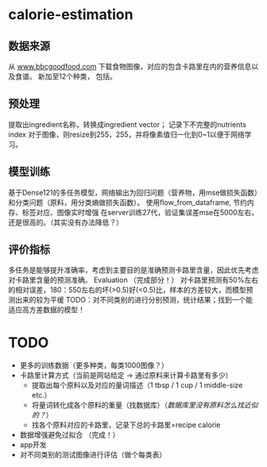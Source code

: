# calorie-estimation

## 数据来源
从 www.bbcgoodfood.com 下载食物图像，对应的包含卡路里在内的营养信息以及食谱。
新加至12个种类， 包括。

## 预处理
提取出ingredient名称，转换成ingredient vector；
记录下不完整的nutrients index
对于图像，则resize到255，255，并将像素值归一化到0~1以便于网络学习。

## 模型训练
基于Dense121的多任务模型，网络输出为回归问题（营养物，用mse做损失函数）和分类问题（原料，用分类熵做损失函数）。
使用flow_from_dataframe, 节约内存、标签对应、图像实时增强
在server训练27代，验证集误差mse在5000左右，还是很高的。（其实没有办法降低？）


## 评价指标
多任务是能够提升准确率，考虑到主要目的是准确预测卡路里含量，因此优先考虑对卡路里含量的预测准确。
Evaluation （完成部分！）
对卡路里预测有50%左右的相对误差，180：550左右的坏(>0.5)好(<0.5)比，样本的方差较大，而模型预测出来的较为平缓
TODO：对不同类别的进行分别预测，统计结果；找到一个能适应高方差数据的模型！


# TODO
* 更多的训练数据（更多种类，每类1000图像？）
* 卡路里计算方式（当前是网站给定 -> 通过原料来计算卡路里有多少）
  + 提取出每个原料以及对应的量词描述（1 tbsp / 1 cup / 1 middle-size etc.）
  + 将量词转化成各个原料的重量（找数据库）（*数据库里没有原料怎么找近似的？*）
  + 找各个原料对应的卡路里，记录下总的卡路里=recipe calorie
* 数据增强避免过拟合 （完成！）
* app开发
* 对不同类别的测试图像进行评估（做个每类表）
